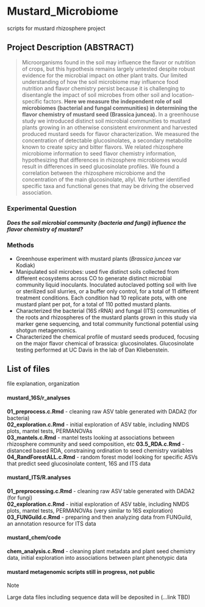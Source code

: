 # Mustard_Microbiome
scripts for mustard rhizosphere project

## Project Description (ABSTRACT)

>Microorganisms found in the soil may influence the flavor or nutrition of crops, but this hypothesis remains largely untested despite robust evidence for the microbial impact on other plant traits. Our limited understanding of how the soil microbiome may influence food nutrition and flavor chemistry persist because it is challenging to disentangle the impact of soil microbes from other soil and location-specific factors. **Here we measure the independent role of soil microbiomes (bacterial and fungal communities) in determining the flavor chemistry of mustard seed (Brassica juncea).** In a greenhouse study we introduced distinct soil microbial communities to mustard plants growing in an otherwise consistent environment and harvested produced mustard seeds for flavor characterization. We measured the concentration of detectable glucosinolates, a secondary metabolite known to create spicy and bitter flavors. We related rhizosphere microbiome information to seed flavor chemistry information, hypothesizing that differences in rhizosphere microbiomes would result in differences in seed glucosinolate profiles. We found a correlation between the rhizosphere microbiome and the concentration of the main glucosinolate, allyl. We further identified specific taxa and functional genes that may be driving the observed association.

### Experimental Question
#### *Does the soil microbial community (bacteria and fungi) influence the flavor chemistry of mustard?*

### Methods
- Greenhouse experiment with mustard plants (_Brassica juncea_ var Kodiak)  
- Manipulated soil microbes: used five distinct soils collected from different ecosystems across CO to generate distinct microbial community liquid inoculants. Inoculated autoclaved potting soil with live or sterilized soil slurries, or a buffer only control, for a total of 11 different treatment conditions. Each condition had 10 replicate pots, with one mustard plant per pot, for a total of 110 potted mustard plants.   
- Characterized the bacterial (16S rRNA) and fungal (ITS) communities of the roots and rhizospheres of the mustard plants grown in this study via marker gene sequencing, and total community functional potential using shotgun metagenomics.  
- Characterized the chemical profile of mustard seeds produced, focusing on the major flavor chemical of brassica: glucosinolates. Glucosinolate testing performed at UC Davis in the lab of Dan Kliebenstein. 

## List of files
file explanation, organization

#### mustard_16S/r_analyses
**01_preprocess.c.Rmd** - cleaning raw ASV table generated with DADA2 (for bacteria)  
**02_exploration.c.Rmd** - initial exploration of ASV table, including NMDS plots, mantel tests, PERMANOVAs  
**03_mantels.c.Rmd** - mantel tests looking at associations between rhizosphere community and seed composition, etc 
**03.5_RDA.c.Rmd** - distanced based RDA, constraining ordination to seed chemistry variables  
**04_RandForestALL.c.Rmd** - random forest model looking for specific ASVs that predict seed glucosinolate content, 16S and ITS data


#### mustard_ITS/R.analyses
**01_preprocessing.c.Rmd** - cleaning raw ASV table generated with DADA2 (for fungi)  
**02_exploration.c.Rmd** - initial exploration of ASV table, including NMDS plots, mantel tests, PERMANOVAs (very similar to 16S exploration)  
**03_FUNGuild.c.Rmd** - preparing and then analyzing data from FUNGuild, an annotation resource for ITS data   

#### mustard_chem/code
**chem_analysis.c.Rmd** - cleaning plant metadata and plant seed chemistry data, initial exploration into associations between plant phenotypic data

#### mustard metagenomic scripts still in progress, not public

>[!NOTE]
>Large data files including sequence data will be deposited in (...link TBD)
